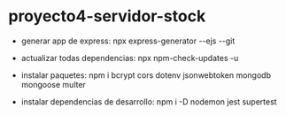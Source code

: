 # proyecto4-servidor-stock

- generar app de express:  npx express-generator --ejs --git

- actualizar todas dependencias: npx npm-check-updates -u

- instalar paquetes: npm i bcrypt cors dotenv jsonwebtoken mongodb mongoose multer

- instalar dependencias de desarrollo: npm i -D nodemon jest supertest
